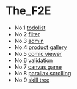 # The_F2E

- No.1 [todolist](https://birteliu.github.io/The_F2E/No1-todolist/)
- No.2 [filter](https://birteliu.github.io/The_F2E/No2-filter/)
- No.3 [admin](https://birteliu.github.io/The_F2E/No3-admin/)
- No.4 [product gallery](https://birteliu.github.io/The_F2E/No4-product-gallery/)
- No.5 [comic viewer](https://birteliu.github.io/The_F2E/No5-comic-viewer/)
- No.6 [validation](https://birteliu.github.io/The_F2E/No6-validation/)
- No.7 [canvas game](https://birteliu.github.io/The_F2E/No7-canvas-game/)
- No.8 [parallax scrolling](https://birteliu.github.io/The_F2E/No8-parallax-scrolling/index.html)
- No.9 [skill tree](https://birteliu.github.io/The_F2E/No8-skill-tree/index.html)
